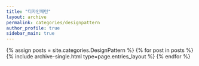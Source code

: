 ```yaml
---
title: "디자인패턴"
layout: archive
permalink: categories/designpattern
author_profile: true
sidebar_main: true
---
```


{% assign posts = site.categories.DesignPattern %}
{% for post in posts %} {% include archive-single.html type=page.entries_layout %} {% endfor %}